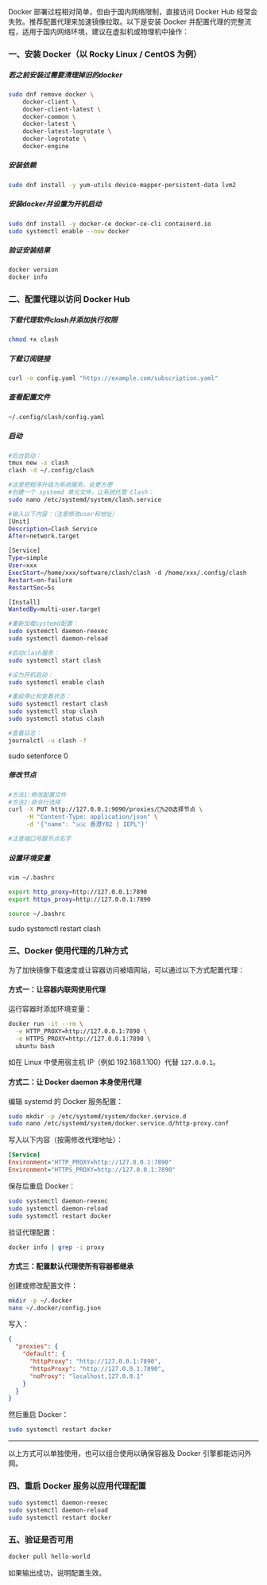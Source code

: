 
Docker 部署过程相对简单，但由于国内网络限制，直接访问 Docker Hub 经常会失败。推荐配置代理来加速镜像拉取。以下是安装 Docker 并配置代理的完整流程，适用于国内网络环境，建议在虚拟机或物理机中操作：

### 一、安装 Docker（以 Rocky Linux / CentOS 为例）

##### 若之前安装过需要清理掉旧的docker
```bash
sudo dnf remove docker \
    docker-client \
    docker-client-latest \
    docker-common \
    docker-latest \
    docker-latest-logrotate \
    docker-logrotate \
    docker-engine
```
##### 安装依赖
```bash
sudo dnf install -y yum-utils device-mapper-persistent-data lvm2
```

##### 安装docker并设置为开机启动
```bash
sudo dnf install -y docker-ce docker-ce-cli containerd.io
sudo systemctl enable --now docker
```
##### 验证安装结果
```bash
docker version
docker info
```

### 二、配置代理以访问 Docker Hub
##### 下载代理软件clash并添加执行权限
```bash
chmod +x clash
```

##### 下载订阅链接
```bash
curl -o config.yaml "https://example.com/subscription.yaml"
```

##### 查看配置文件
```bash
~/.config/clash/config.yaml
```

##### 启动
```bash
#后台启动：
tmux new -s clash
clash -d ~/.config/clash

#这里把程序升级为系统服务，会更方便
#创建一个 systemd 单元文件，让系统托管 Clash：
sudo nano /etc/systemd/system/clash.service

#输入以下内容：（注意修改user和地址）
[Unit]
Description=Clash Service
After=network.target

[Service]
Type=simple
User=xxx
ExecStart=/home/xxx/software/clash/clash -d /home/xxx/.config/clash
Restart=on-failure
RestartSec=5s

[Install]
WantedBy=multi-user.target

#重新加载systemd配置：
sudo systemctl daemon-reexec
sudo systemctl daemon-reload

#启动clash服务：
sudo systemctl start clash

#设为开机启动：
sudo systemctl enable clash

#重启停止和查看状态：
sudo systemctl restart clash
sudo systemctl stop clash
sudo systemctl status clash

#查看日志：
journalctl -u clash -f
```
sudo setenforce 0

##### 修改节点
```bash
#方法1:修改配置文件
#方法2:命令行选择
curl -X PUT http://127.0.0.1:9090/proxies/🔰%20选择节点 \
     -H "Content-Type: application/json" \
     -d '{"name": "🇭🇰 香港Y02 | IEPL"}'

#注意端口号跟节点名字

```
##### 设置环境变量
```bash
vim ~/.bashrc

export http_proxy=http://127.0.0.1:7890
export https_proxy=http://127.0.0.1:7890

source ~/.bashrc
```

sudo systemctl restart clash

### 三、Docker 使用代理的几种方式

为了加快镜像下载速度或让容器访问被墙网站，可以通过以下方式配置代理：

#### 方式一：让容器内联网使用代理

运行容器时添加环境变量：

```bash
docker run -it --rm \
  -e HTTP_PROXY=http://127.0.0.1:7890 \
  -e HTTPS_PROXY=http://127.0.0.1:7890 \
  ubuntu bash
```

如在 Linux 中使用宿主机 IP（例如 192.168.1.100）代替 `127.0.0.1`。

#### 方式二：让 Docker daemon 本身使用代理

编辑 systemd 的 Docker 服务配置：

```bash
sudo mkdir -p /etc/systemd/system/docker.service.d
sudo nano /etc/systemd/system/docker.service.d/http-proxy.conf
```

写入以下内容（按需修改代理地址）：

```ini
[Service]
Environment="HTTP_PROXY=http://127.0.0.1:7890"
Environment="HTTPS_PROXY=http://127.0.0.1:7890"
```

保存后重启 Docker：

```bash
sudo systemctl daemon-reexec
sudo systemctl daemon-reload
sudo systemctl restart docker
```

验证代理配置：

```bash
docker info | grep -i proxy
```

#### 方式三：配置默认代理使所有容器都继承

创建或修改配置文件：

```bash
mkdir -p ~/.docker
nano ~/.docker/config.json
```

写入：

```json
{
  "proxies": {
    "default": {
      "httpProxy": "http://127.0.0.1:7890",
      "httpsProxy": "http://127.0.0.1:7890",
      "noProxy": "localhost,127.0.0.1"
    }
  }
}
```

然后重启 Docker：

```bash
sudo systemctl restart docker
```

---

以上方式可以单独使用，也可以组合使用以确保容器及 Docker 引擎都能访问外网。

### 四、重启 Docker 服务以应用代理配置

```bash
sudo systemctl daemon-reexec
sudo systemctl daemon-reload
sudo systemctl restart docker
```

### 五、验证是否可用

```bash
docker pull hello-world
```

如果输出成功，说明配置生效。
